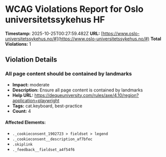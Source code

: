 # WCAG Violations Report for Oslo universitetssykehus HF

**Timestamp:** 2025-10-25T00:27:59.482Z
**URL:** [https://www.oslo-universitetssykehus.no/#](https://www.oslo-universitetssykehus.no/#)
**Total Violations:** 1

## Violation Details

### All page content should be contained by landmarks

- **Impact:** moderate
- **Description:** Ensure all page content is contained by landmarks
- **Help URL:** https://dequeuniversity.com/rules/axe/4.10/region?application=playwright
- **Tags:** cat.keyboard, best-practice
- **Count:** 4

#### Affected Elements:

- `._cookieconsent_1902723 > fieldset > legend`
- `._cookieconsent__description_af7bfec`
- `.skiplink`
- `._feedback__fieldset_a4f54f6`
